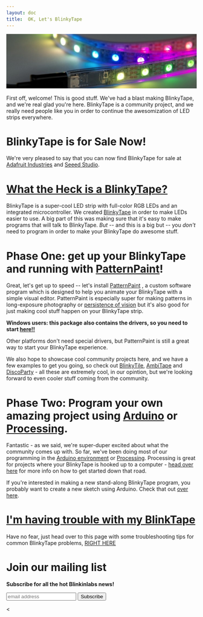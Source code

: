```yaml
---
layout: doc
title:  OK, Let's BlinkyTape
---
```

![Meet BlinkyTape](/images/blinkytape/bt-splash.jpg)

First off, welcome! This is good stuff.  We've had a blast making BlinkyTape, and we're real glad you're here.  BlinkyTape is a community project, and we really need people like you in order to continue the awesomization of LED strips everywhere.

# BlinkyTape is for Sale Now!

We're very pleased to say that you can now find BlinkyTape for sale at[ Adafruit Industries](http://www.adafruit.com/product/1605) and [Seeed Studio](http://www.seeedstudio.com/depot/blinkytape-basic-p-1679.html).

# [What the Heck is a BlinkyTape?](/blinkytape/about)

BlinkyTape is a super-cool LED strip with full-color RGB LEDs and an integrated microcontroller. We created [BlinkyTape](/blinkytape/about/) in order to make LEDs easier to use. A big part of this was making sure that it's easy to make programs that will talk to BlinkyTape. *But* -- and this is a big but -- you *don't* need to program in order to make your BlinkyTape do awesome stuff.

# Phase One: get up your BlinkyTape and running with [PatternPaint](/software/patternpaint/)!

Great, let's get up to speed -- let's install [PatternPaint](/software/patternpaint/) <!--- change to the docs version of patternpaint when it's ready --->, a custom software program which is designed to help you animate your BlinkyTape with a simple visual editor. PatternPaint is especially super for making patterns in long-exposure photography or [persistence of vision](http://en.wikipedia.org/wiki/Persistence_of_vision) but it's also good for just making cool stuff happen on your BlinkyTape strip.

**Windows users: this package also contains the drivers, so you need to start [here!!](/software/patternpaint/)**  

Other platforms don't need special drivers, but PatternPaint is still a great way to start your BlinkyTape experience.

We also hope to showcase cool community projects here, and we have a few examples to get you going, so check out [BlinkyTile](/blinkytile/), [AmbiTape](/ambitape/) and [DiscoParty](/software/discoparty/) - all these are extremely cool, in our opintion, but we're looking forward to even cooler stuff coming from the community.

# Phase Two: Program your own amazing project using [Arduino](/blinkytape/docs/arduino/) or [Processing](/blinkytape/docs/processing/).

Fantastic - as we said, we're super-duper excited about what the community comes up with. So far, we've been doing most of our programming in the [Arduino environment](http://arduino.cc/en/Main/Software) or [Processing](http://processing.org/).  Processing is great for projects where your BlinkyTape is hooked up to a computer - [head over here](/blinkytape/docs/processing/) for more info on how to get started down that road.

If you're interested in making a new stand-along BlinkyTape program, you probably want to create a new sketch using Arduino. Check that out [over here](/blinkytape/docs/arduino/).

# [I'm having trouble with my BlinkTape](/blinkytape/docs/troubleshooting/)
Have no fear, just head over to this page with some troubleshooting tips for common BlinkyTape problems, [RIGHT HERE](/blinkytape/docs/troubleshooting/)

# Join our mailing list

**Subscribe for all the hot Blinkinlabs news!**

<!-- Begin MailChimp Signup Form -->
<div id="mc_embed_signup">
<form action="http://blinkiverse.us7.list-manage1.com/subscribe/post?u=dc573c24e7e76c16c7e391838&amp;id=e44ba946d9" method="post" id="mc-embedded-subscribe-form" name="mc-embedded-subscribe-form" class="validate" target="_blank" novalidate>
    <input type="email" value="" name="EMAIL" class="email" id="mce-EMAIL" placeholder="email address" required>
    <input type="hidden" value="btweb-avail-2013-07" name="SIGNUPSRC" id="SIGNUPSRC"/>
    <input type="submit" value="Subscribe" name="subscribe" id="mc-embedded-subscribe" class="button">
</form>
</div>

<!--End mc_embed_signup-->


<
